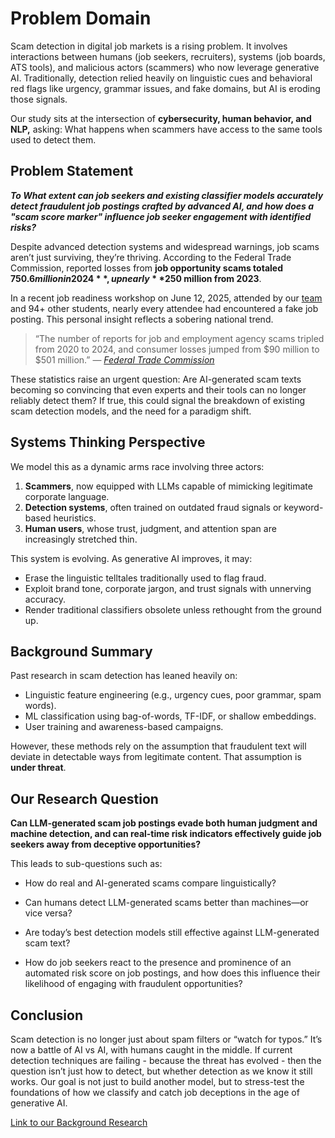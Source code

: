 # Problem Domain

Scam detection in digital job markets is a rising problem. It involves
interactions between humans (job seekers, recruiters),
systems (job boards, ATS tools), and malicious actors (scammers) who now
leverage generative AI. Traditionally, detection relied heavily on linguistic
cues and behavioral red flags like urgency, grammar issues, and fake domains,
but AI is eroding those signals.

Our study sits at the intersection of **cybersecurity, human behavior, and NLP,**
asking: What happens when scammers have access to the same tools used to detect them.

## Problem Statement

***To What extent can job seekers and existing classifier models accurately
detect fraudulent job postings crafted by advanced AI, and how does a *"scam
score marker"* influence job seeker engagement with identified risks?***

Despite advanced detection systems and widespread warnings, job scams aren’t
just surviving, they’re thriving. According to the Federal Trade Commission,
reported losses from **job opportunity scams totaled $750.6 million in 2024**,
up nearly **$250 million from 2023**.

In a recent job readiness workshop on June 12, 2025, attended by our
[team](https://github.com/MIT-Emerging-Talent/ET6-CDSP-group-21-repo/blob/main/collaboration/README.md)
and 94+ other students, nearly every attendee had encountered a fake job posting.
This personal insight reflects a sobering national trend.

> “The number of reports for job and employment agency scams tripled from 2020 to
2024, and consumer losses jumped from $90 million to $501 million.” —
[*Federal Trade Commission*](https://www.ftc.gov/news-events/news/press-releases/2025/03/new-ftc-data-show-big-jump-reported-losses-fraud-125-billion-2024#:~:text=People%20who%20report%20to%20ReportFraud,state%20broken%20down%20by%20age.)

These statistics raise an urgent question: Are AI-generated scam texts becoming
so convincing that even experts and their tools can no longer reliably detect
them? If true, this could signal the breakdown of existing scam detection models,
and the need for a paradigm shift.

## Systems Thinking Perspective

We model this as a dynamic arms race involving three actors:

1. **Scammers**, now equipped with LLMs capable of mimicking legitimate
corporate language.
2. **Detection systems**, often trained on outdated fraud signals or
keyword-based heuristics.
3. **Human users**, whose trust, judgment, and attention span are increasingly
stretched thin.

This system is evolving. As generative AI improves, it may:

- Erase the linguistic telltales traditionally used to flag fraud.
- Exploit brand tone, corporate jargon, and trust signals with unnerving accuracy.
- Render traditional classifiers obsolete unless rethought from the ground up.

## Background Summary

Past research in scam detection has leaned heavily on:

- Linguistic feature engineering (e.g., urgency cues, poor grammar, spam words).
- ML classification using bag-of-words, TF-IDF, or shallow embeddings.
- User training and awareness-based campaigns.

However, these methods rely on the assumption that fraudulent text will deviate
in detectable ways from legitimate content. That assumption is **under threat**.

## Our Research Question

**Can LLM-generated scam job postings evade both human judgment and machine detection,
and can real-time risk indicators effectively guide job seekers away from
deceptive opportunities?**

This leads to sub-questions such as:

- How do real and AI-generated scams compare linguistically?

- Can humans detect LLM-generated scams better than machines—or vice versa?

- Are today’s best detection models still effective against LLM-generated
scam text?

- How do job seekers react to the presence and prominence of an automated risk
score on job postings, and how does this influence their likelihood of engaging
with fraudulent opportunities?

## Conclusion

Scam detection is no longer just about spam filters or “watch for typos.”
It’s now a battle of AI vs AI, with humans caught in the middle. If current
detection techniques are failing - because the threat has evolved - then the
question isn’t just how to detect, but whether detection as we know it still works.
Our goal is not just to build another model, but to stress-test the foundations
of how we classify and catch job deceptions in the age of generative AI.

[Link to our Background Research](https://github.com/MIT-Emerging-Talent/ET6-CDSP-group-21-repo/tree/main/0_domain_study)
